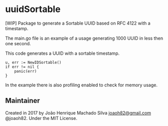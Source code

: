 # uuidSortable
[WIP] Package to generate a Sortable UUID based on RFC 4122 with a timestamp.

The main.go file is an example of a usage generating 1000 UUID in less then one second.

This code generates a UUID with a sortable timestamp.
```
u, err := NewIDSortable()
if err != nil {
    panic(err)
}
```

In the example there is also profiling enabled to check for memory usage.

## Maintainer

Created in 2017 by João Henrique Machado Silva joaoh82@gmail.com @joaoh82. Under the MIT License.

